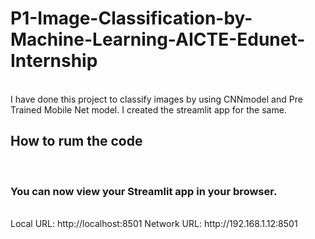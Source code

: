 # P1-Image-Classification-by-Machine-Learning-AICTE-Edunet-Internship
<br>
I have done this project to classify images by using CNNmodel and Pre Trained Mobile Net model. I created the streamlit app for the same.
<br>
<h2>How to rum the code</h2>
<br>
<h3>You can now view your Streamlit app in your browser.</h3>
<br>
  Local URL: http://localhost:8501
  Network URL: http://192.168.1.12:8501
